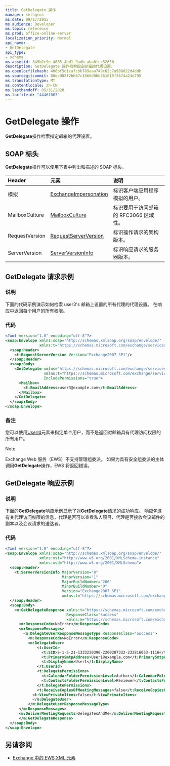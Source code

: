 ```yaml
---
title: GetDelegate 操作
manager: sethgros
ms.date: 09/17/2015
ms.audience: Developer
ms.topic: reference
ms.prod: office-online-server
localization_priority: Normal
api_name:
- GetDelegate
api_type:
- schema
ms.assetid: 849b2c9e-4685-4bd1-9adb-aba0fcc52650
description: GetDelegate 操作检索指定邮箱的代理设置。
ms.openlocfilehash: 400bf5d1cafcbb789aaa749c62c7a908622d4ddb
ms.sourcegitcommit: 88ec988f2bb67c1866d06b361615f3674a24e795
ms.translationtype: MT
ms.contentlocale: zh-CN
ms.lasthandoff: 05/31/2020
ms.locfileid: "44461063"
---
```

# <a name="getdelegate-operation"></a>GetDelegate 操作

**GetDelegate**操作检索指定邮箱的代理设置。 
  
## <a name="soap-headers"></a>SOAP 标头

**GetDelegate**操作可以使用下表中列出和描述的 SOAP 标头。 
  
|**Header**|**元素**|**说明**|
|:-----|:-----|:-----|
|模拟  <br/> |[ExchangeImpersonation](exchangeimpersonation.md) <br/> |标识客户端应用程序模拟的用户。  <br/> |
|MailboxCulture  <br/> |[MailboxCulture](mailboxculture.md) <br/> |标识要用于访问邮箱的 RFC3066 区域性。  <br/> |
|RequestVersion  <br/> |[RequestServerVersion](requestserverversion.md) <br/> |标识操作请求的架构版本。  <br/> |
|ServerVersion  <br/> |[ServerVersionInfo](serverversioninfo.md) <br/> |标识响应请求的服务器版本。  <br/> |
   
## <a name="getdelegate-request-example"></a>GetDelegate 请求示例

### <a name="description"></a>说明

下面的代码示例演示如何检索 user3's 邮箱上设置的所有代理的代理设置。 在响应中返回每个用户的所有权限。
  
### <a name="code"></a>代码

```XML
<?xml version="1.0" encoding="utf-8"?>
<soap:Envelope xmlns:soap="http://schemas.xmlsoap.org/soap/envelope/"
               xmlns:t="https://schemas.microsoft.com/exchange/services/2006/types">
  <soap:Header>
    <t:RequestServerVersion Version="Exchange2007_SP1"/>
  </soap:Header>
  <soap:Body>
    <GetDelegate xmlns="https://schemas.microsoft.com/exchange/services/2006/messages"
                 xmlns:t="https://schemas.microsoft.com/exchange/services/2006/types"
                 IncludePermissions="true">
      <Mailbox>
        <t:EmailAddress>user3@example.com</t:EmailAddress>
      </Mailbox>
    </GetDelegate>
  </soap:Body>
</soap:Envelope>
```

### <a name="comments"></a>备注

您可以使用[UserId](userid.md)元素来指定单个用户，而不是返回对邮箱具有代理访问权限的所有用户。 
  
> [!NOTE]
> Exchange Web 服务（EWS）不支持管理组委派。 如果为具有安全组委派的主体调用**GetDelegate**操作，EWS 将返回错误。 
  
## <a name="getdelegate-response-example"></a>GetDelegate 响应示例

### <a name="description"></a>说明

下面的**GetDelegate**响应示例显示了对**GetDelegate**请求的成功响应。 响应包含有关代理访问权限的信息，代理是否可以查看私人项目、代理是否接收会议邮件的副本以及会议请求的送达者。 
  
### <a name="code"></a>代码

```XML
<?xml version="1.0" encoding="utf-8"?>
<soap:Envelope xmlns:soap="http://schemas.xmlsoap.org/soap/envelope/" 
               xmlns:xsi="http://www.w3.org/2001/XMLSchema-instance" 
               xmlns:xsd="http://www.w3.org/2001/XMLSchema">
  <soap:Header>
    <t:ServerVersionInfo MajorVersion="8" 
                         MinorVersion="1" 
                         MajorBuildNumber="206" 
                         MinorBuildNumber="0" 
                         Version="Exchange2007_SP1" 
                         xmlns:t="https://schemas.microsoft.com/exchange/services/2006/types" />
  </soap:Header>
  <soap:Body>
    <m:GetDelegateResponse xmlns:t="https://schemas.microsoft.com/exchange/services/2006/types" 
                           ResponseClass="Success" 
                           xmlns:m="https://schemas.microsoft.com/exchange/services/2006/messages">
      <m:ResponseCode>NoError</m:ResponseCode>
      <m:ResponseMessages>
        <m:DelegateUserResponseMessageType ResponseClass="Success">
          <m:ResponseCode>NoError</m:ResponseCode>
          <m:DelegateUser>
              <t:UserId>
                <t:SID>S-1-5-21-1333220396-2200287332-232816053-1116</t:SID>
                <t:PrimarySmtpAddress>User1@example.com</t:PrimarySmtpAddress>
                <t:DisplayName>User1</t:DisplayName>
              </t:UserId>
              <t:DelegatePermissions>
                <t:CalendarFolderPermissionLevel>Author</t:CalendarFolderPermissionLevel>
                <t:ContactsFolderPermissionLevel>Reviewer</t:ContactsFolderPermissionLevel>
              </t:DelegatePermissions>
              <t:ReceiveCopiesOfMeetingMessages>false</t:ReceiveCopiesOfMeetingMessages>
            <t:ViewPrivateItems>false</t:ViewPrivateItems>
            </m:DelegateUser>
          </m:DelegateUserResponseMessageType>
      </m:ResponseMessages>
      <m:DeliverMeetingRequests>DelegatesAndMe</m:DeliverMeetingRequests>
      </m:GetDelegateResponse>
  </soap:Body>
</soap:Envelope>
```

## <a name="see-also"></a>另请参阅



- [Exchange 中的 EWS XML 元素](ews-xml-elements-in-exchange.md)

